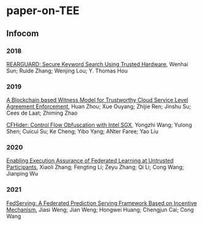 # paper-on-TEE

## **Infocom**

### 2018

[REARGUARD: Secure Keyword Search Using Trusted Hardware](https://ieeexplore.ieee.org/document/8485838), Wenhai Sun; Ruide Zhang; Wenjing Lou; Y. Thomas Hou

### 2019

[A Blockchain based Witness Model for Trustworthy Cloud Service Level Agreement Enforcement](https://ieeexplore.ieee.org/document/8737580), Huan Zhou; Xue Ouyang; Zhijie Ren; Jinshu Su; Cees de Laat; Zhiming Zhao

[CFHider: Control Flow Obfuscation with Intel SGX](https://ieeexplore.ieee.org/document/8737444), Yongzhi Wang; Yulong Shen; Cuicui Su; Ke Cheng; Yibo Yang; ANter Faree; Yao Liu

### 2020

[Enabling Execution Assurance of Federated Learning at Untrusted Participants](https://ieeexplore.ieee.org/document/9155414), Xiaoli Zhang; Fengting Li; Zeyu Zhang; Qi Li; Cong Wang; Jianping Wu

### 2021

[FedServing: A Federated Prediction Serving Framework Based on Incentive Mechanism](https://ieeexplore.ieee.org/document/9488807), Jiasi Weng; Jian Weng; Hongwei Huang; Chengjun Cai; Cong Wang

